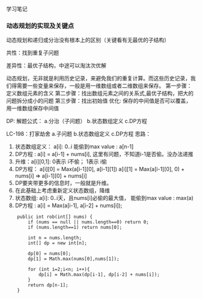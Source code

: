 学习笔记

### **动态规划的实现及关键点**

动态规划和递归或分治没有根本上的区别（关键看有无最优的子结构）

共性：找到重复子问题

差异性：最优子结构，中途可以淘汰次优解

动态规划，无非就是利用历史记录，来避免我们的重复计算。而这些历史记录，我们得需要一些变量来保存，一般是用一维数组或者二维数组来保存。
第一步骤：定义数组元素的含义
第二步骤：找出数组元素之间的关系式,最优子结构，把大的问题拆分成小的问题
第三步骤：找出初始值
优化: 保存的中间值是否可以覆盖，用一维数组保存中间值

DP: 解题公式：
a.分治（子问题）
b.状态数组定义
c.DP方程

LC-198：打家劫舍
a.子问题
b.状态数组定义
c.DP方程
思路：
1. 状态数组定义： a[i]: 0..i 能偷到max value : a[n-1]
2. DP方程 : a[i] = a[i-1] + nums[i], 这里有问题，不知道i-1是否偷。没办法递推
3. 升维：a[i][0,1]: 0表示 i不偷； 1表示 i偷
4. DP方程： 
    a[i][0] = Max(a[i-1][0], a[i-1][1])
    a[i][1] = Max(a[i-1][0], 0) + nums[i] => a[i-1][0] + nums[i]
5. DP要夹带更多的信息时，一般就是升维。
6. 在此基础上考虑重新定义状态数组，降维
7. 状态数组: a[i]: 0..i天，且nums[i]必偷的最大值， 能偷到max value : max(a)
8. DP方程 : a[i] = Max(a[i-1], a[i-2] + nums[i]);

```$xslt
    public int rob(int[] nums) {
        if (nums == null || nums.length==0) return 0;
        if (nums.length==1) return nums[0];

        int n = nums.length;
        int[] dp = new int[n];

        dp[0] = nums[0];
        dp[1] = Math.max(nums[0],nums[1]);

        for (int i=2;i<n; i++){
            dp[i] = Math.max(dp[i-1], dp[i-2] + nums[i]);
        }
        return dp[n-1];
    }
```
  
```$xslt

```  
